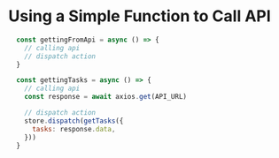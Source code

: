 # Using a Simple Function to Call API

```js
  const gettingFromApi = async () => {
    // calling api
    // dispatch action
  }
```

```js
  const gettingTasks = async () => {
    // calling api
    const response = await axios.get(API_URL)

    // dispatch action
    store.dispatch(getTasks({
      tasks: response.data,
    }))
  }
```
